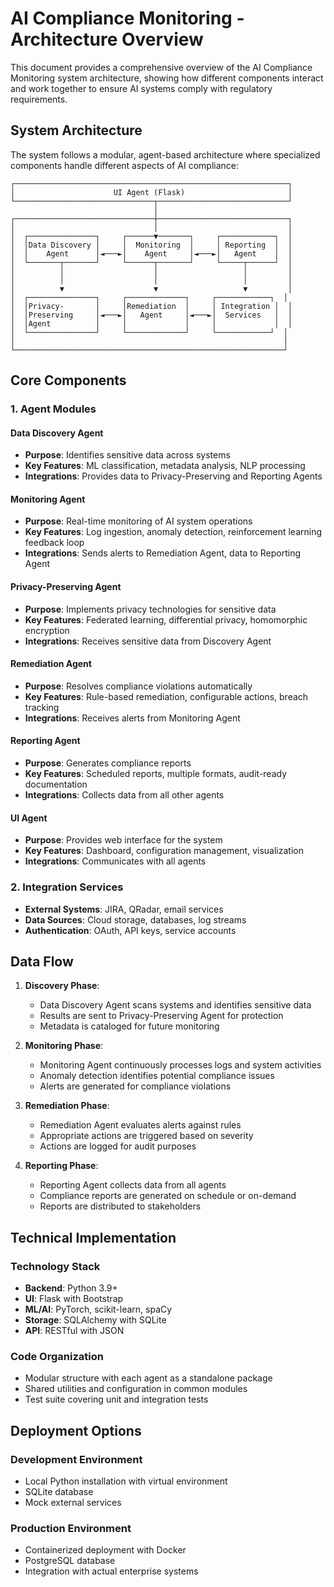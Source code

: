 # AI Compliance Monitoring - Architecture Overview

This document provides a comprehensive overview of the AI Compliance Monitoring system architecture, showing how different components interact and work together to ensure AI systems comply with regulatory requirements.

## System Architecture

The system follows a modular, agent-based architecture where specialized components handle different aspects of AI compliance:

```
┌─────────────────────────────────────────────────────────────┐
│                      UI Agent (Flask)                       │
└───────────────────────────────┬─────────────────────────────┘
                                │
┌───────────────────────────────┼─────────────────────────────┐
│                               │                             │
│  ┌───────────────┐     ┌──────▼───────┐     ┌────────────┐  │
│  │Data Discovery │     │  Monitoring  │     │ Reporting  │  │
│  │    Agent      │◄───►│    Agent     │◄───►│   Agent    │  │
│  └───────┬───────┘     └──────┬───────┘     └─────┬──────┘  │
│          │                    │                   │         │
│          │                    │                   │         │
│          ▼                    ▼                   ▼         │
│  ┌───────────────┐     ┌─────────────┐     ┌────────────┐  │
│  │Privacy-       │     │Remediation  │     │ Integration │  │
│  │Preserving     │◄───►│   Agent     │◄───►│  Services   │  │
│  │Agent          │     │             │     │             │  │
│  └───────────────┘     └─────────────┘     └────────────┘  │
│                                                            │
└────────────────────────────────────────────────────────────┘
```

## Core Components

### 1. Agent Modules

#### Data Discovery Agent
- **Purpose**: Identifies sensitive data across systems
- **Key Features**: ML classification, metadata analysis, NLP processing
- **Integrations**: Provides data to Privacy-Preserving and Reporting Agents

#### Monitoring Agent
- **Purpose**: Real-time monitoring of AI system operations
- **Key Features**: Log ingestion, anomaly detection, reinforcement learning feedback loop
- **Integrations**: Sends alerts to Remediation Agent, data to Reporting Agent

#### Privacy-Preserving Agent
- **Purpose**: Implements privacy technologies for sensitive data
- **Key Features**: Federated learning, differential privacy, homomorphic encryption
- **Integrations**: Receives sensitive data from Discovery Agent

#### Remediation Agent
- **Purpose**: Resolves compliance violations automatically
- **Key Features**: Rule-based remediation, configurable actions, breach tracking
- **Integrations**: Receives alerts from Monitoring Agent

#### Reporting Agent
- **Purpose**: Generates compliance reports
- **Key Features**: Scheduled reports, multiple formats, audit-ready documentation
- **Integrations**: Collects data from all other agents

#### UI Agent
- **Purpose**: Provides web interface for the system
- **Key Features**: Dashboard, configuration management, visualization
- **Integrations**: Communicates with all agents

### 2. Integration Services

- **External Systems**: JIRA, QRadar, email services
- **Data Sources**: Cloud storage, databases, log streams
- **Authentication**: OAuth, API keys, service accounts

## Data Flow

1. **Discovery Phase**:
   - Data Discovery Agent scans systems and identifies sensitive data
   - Results are sent to Privacy-Preserving Agent for protection
   - Metadata is cataloged for future monitoring

2. **Monitoring Phase**:
   - Monitoring Agent continuously processes logs and system activities
   - Anomaly detection identifies potential compliance issues
   - Alerts are generated for compliance violations

3. **Remediation Phase**:
   - Remediation Agent evaluates alerts against rules
   - Appropriate actions are triggered based on severity
   - Actions are logged for audit purposes

4. **Reporting Phase**:
   - Reporting Agent collects data from all agents
   - Compliance reports are generated on schedule or on-demand
   - Reports are distributed to stakeholders

## Technical Implementation

### Technology Stack
- **Backend**: Python 3.9+
- **UI**: Flask with Bootstrap
- **ML/AI**: PyTorch, scikit-learn, spaCy
- **Storage**: SQLAlchemy with SQLite
- **API**: RESTful with JSON

### Code Organization
- Modular structure with each agent as a standalone package
- Shared utilities and configuration in common modules
- Test suite covering unit and integration tests

## Deployment Options

### Development Environment
- Local Python installation with virtual environment
- SQLite database
- Mock external services

### Production Environment
- Containerized deployment with Docker
- PostgreSQL database
- Integration with actual enterprise systems
